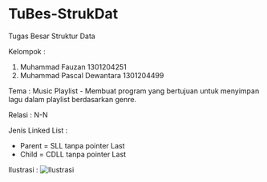 # TuBes-StrukDat
Tugas Besar Struktur Data

Kelompok :
1. Muhammad Fauzan 1301204251
2. Muhammad Pascal Dewantara 1301204499

Tema :
Music Playlist - Membuat program yang bertujuan untuk menyimpan lagu dalam playlist berdasarkan genre.

Relasi : N-N

Jenis Linked List :
- Parent = SLL tanpa pointer Last
- Child = CDLL tanpa pointer Last

Ilustrasi :
![Ilustrasi](https://drive.google.com/file/d/1zAfH4MuCnFq93MaXqx9yYb0Y4SfSFGWx/view)
